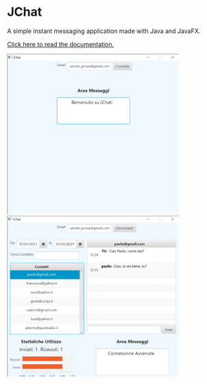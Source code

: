 # JChat
A simple instant messaging application made with Java and JavaFX.

<a href="docs/documentation.pdf">Click here to read the documentation.</a>

<img src="docs/screenshots/login.png" alt="JChat Screen 1" width="400px"/>    <img src="docs/screenshots/dashboard.png" alt="JChat Screen 1" width="400px"/>

